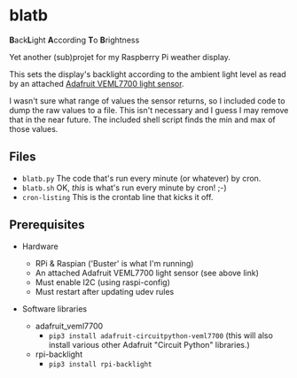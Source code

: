 # blatb
**B**ack**L**ight **A**ccording **T**o **B**rightness

Yet another (sub)projet for my Raspberry Pi weather display.

This sets the display's backlight according to the ambient light level as 
read by an attached [Adafruit VEML7700 light sensor](https://learn.adafruit.com/adafruit-veml7700).


I wasn't sure what range of values the sensor returns, so I included code to dump the raw values to a file.
This isn't necessary and I guess I may remove that in the near future. The included shell script
finds the min and max of those values.

## Files
* `blatb.py` The code that's run every minute (or whatever) by cron.
* `blatb.sh` OK, *this* is what's run every minute by cron! ;-)
* `cron-listing` This is the crontab line that kicks it off.

## Prerequisites
* Hardware
  * RPi & Raspian ('Buster' is what I'm running)
  * An attached Adafruit VEML7700 light sensor (see above link)
  * Must enable I2C (using raspi-config)
  * Must restart after updating udev rules

* Software libraries
  * adafruit_veml7700
	  * `pip3 install adafruit-circuitpython-veml7700`
  (this will also install various other Adafruit "Circuit Python" libraries.)
  * rpi-backlight
	  * `pip3 install rpi-backlight`
